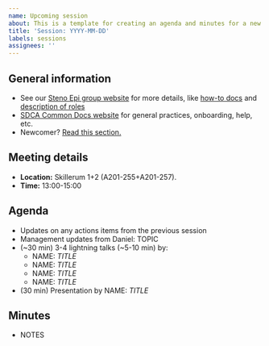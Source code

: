 ```yaml
---
name: Upcoming session
about: This is a template for creating an agenda and minutes for a new session
title: 'Session: YYYY-MM-DD'
labels: sessions
assignees: ''
---
```


## General information

-   See our [Steno Epi group website](https://steno-aarhus.github.io/epi) for more details, like [how-to docs](https://steno-aarhus.github.io/epi/how-to.html) and [description of roles](https://steno-aarhus.github.io/epi/roles.html)
-   [SDCA Common Docs website](https://steno-aarhus.github.io/research/) for general practices, onboarding, help, etc.
-   Newcomer? [Read this section.](https://steno-aarhus.github.io/epi/newcomers.html)

## Meeting details

-   **Location:** Skillerum 1+2 (A201-255+A201-257).
-   **Time:** 13:00-15:00

## Agenda

-   Updates on any actions items from the previous session
-   Management updates from Daniel: TOPIC
-   (\~30 min) 3-4 lightning talks (\~5-10 min) by:
    -   NAME: *TITLE*
    -   NAME: *TITLE*
    -   NAME: *TITLE*
    -   NAME: *TITLE*
-   (30 min) Presentation by NAME: *TITLE*

## Minutes

-   NOTES

